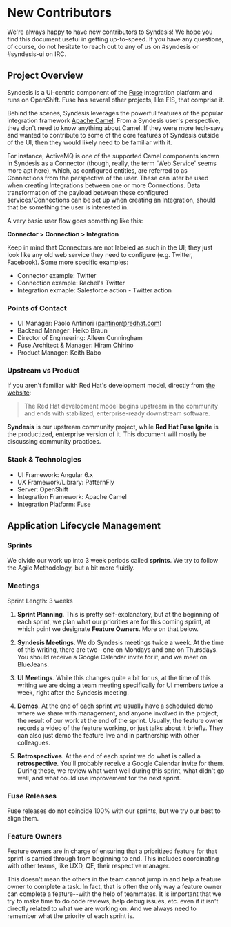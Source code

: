 # New Contributors

We're always happy to have new contributors to Syndesis! We hope you find this document useful in getting up-to-speed. If you have any questions, of course, do not hesitate to reach out to any of us on #syndesis or #syndesis-ui on IRC.

## Project Overview

Syndesis is a UI-centric component of the [Fuse](https://www.redhat.com/en/technologies/jboss-middleware/fuse) integration platform and runs on OpenShift. Fuse has several other projects, like FIS, that comprise it.

Behind the scenes, Syndesis leverages the powerful features of the popular integration framework [Apache Camel](http://camel.apache.org/). From a Syndesis user's perspective, they don't need to know anything about Camel. If they were more tech-savy and wanted to contribute to some of the core features of Syndesis outside of the UI, then they would likely need to be familiar with it.

For instance, ActiveMQ is one of the supported Camel components known in Syndesis as a Connector (though, really, the term 'Web Service' seems more apt here), which, as configured entities, are referred to as Connections from the perspective of the user. These can later be used when creating Integrations between one or more Connections. Data transformation of the payload between these configured services/Connections can be set up when creating an Integration, should that be something the user is interested in.

A very basic user flow goes something like this:

**Connector > Connection > Integration**

Keep in mind that Connectors are not labeled as such in the UI; they just look like any old web service they need to configure (e.g. Twitter, Facebook). Some more specific examples:

- Connector example: Twitter
- Connection example: Rachel's Twitter
- Integration exmaple: Salesforce action - Twitter action


### Points of Contact

- UI Manager: Paolo Antinori (pantinor@redhat.com)
- Backend Manager: Heiko Braun
- Director of Engineering: Aileen Cunningham
- Fuse Architect & Manager: Hiram Chirino
- Product Manager: Keith Babo

### Upstream vs Product

If you aren't familiar with Red Hat's development model, directly from [the website](https://www.redhat.com/en/about/development-model):
>The Red Hat development model begins upstream in the community and ends with stabilized, enterprise-ready downstream software.

**Syndesis** is our upstream community project, while **Red Hat Fuse Ignite** is the productized, enterprise version of it. This document will mostly be discussing community practices.

### Stack & Technologies

- UI Framework: Angular 6.x
- UX Framework/Library: PatternFly
- Server: OpenShift
- Integration Framework: Apache Camel
- Integration Platform: Fuse

## Application Lifecycle Management

### Sprints
We divide our work up into 3 week periods called **sprints**. We try to follow the Agile Methodology, but a bit more fluidly.

### Meetings

Sprint Length: 3 weeks

1. **Sprint Planning**. This is pretty self-explanatory, but at the beginning of each sprint, we plan what our priorities are for this coming sprint, at which point we designate **Feature Owners**. More on that below.

2. **Syndesis Meetings**. We do Syndesis meetings twice a week. At the time of this writing, there are two--one on Mondays and one on Thursdays. You should receive a Google Calendar invite for it, and we meet on BlueJeans.

3. **UI Meetings**. While this changes quite a bit for us, at the time of this writing we are doing a team meeting specifically for UI members twice a week, right after the Syndesis meeting.

4. **Demos**. At the end of each sprint we usually have a scheduled demo where we share with management, and anyone involved in the project, the result of our work at the end of the sprint. Usually, the feature owner records a video of the feature working, or just talks about it briefly. They can also just demo the feature live and in partnership with other colleagues.

5. **Retrospectives**. At the end of each sprint we do what is called a **retrospective**. You'll probably receive a Google Calendar invite for them. During these, we review what went well during this sprint, what didn't go well, and what could use improvement for the next sprint.

### Fuse Releases
Fuse releases do not coincide 100% with our sprints, but we try our best to align them.

### Feature Owners
Feature owners are in charge of ensuring that a prioritized feature for that sprint is carried through from beginning to end. This includes coordinating with other teams, like UXD, QE, their respective manager.

This doesn't mean the others in the team cannot jump in and help a feature owner to complete a task. In fact, that is often the only way a feature owner can complete a feature--with the help of teammates. It is important that we try to make time to do code reviews, help debug issues, etc. even if it isn't directly related to what we are working on. And we always need to remember what the priority of each sprint is.
